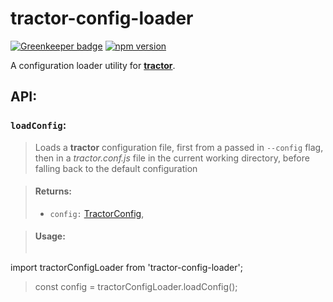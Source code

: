 # tractor-config-loader

[![Greenkeeper badge](https://badges.greenkeeper.io/phenomnomnominal/tractor-config-loader.svg)](https://greenkeeper.io/)
[![npm version](https://img.shields.io/npm/v/tractor-config-loader.svg)](https://img.shields.io/npm/v/tractor-config-loader.svg)

A configuration loader utility for [**tractor**](https://github.com/TradeMe/tractor).

## API:

### `loadConfig`:

> Loads a **tractor** configuration file, first from a passed in `--config` flag, then in a *tractor.conf.js* file in the current working directory, before falling back to the default configuration

> #### Returns:
> * `config:` [TractorConfig](https://github.com/TradeMe/tractor#config),

> #### Usage:
> ```javascript
import tractorConfigLoader from 'tractor-config-loader';

> const config = tractorConfigLoader.loadConfig();
```
